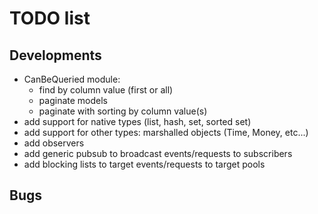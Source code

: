 # TODO list #

## Developments ##

  * CanBeQueried module:
    * find by column value (first or all)
    * paginate models
    * paginate with sorting by column value(s)
  * add support for native types (list, hash, set, sorted set)
  * add support for other types: marshalled objects (Time, Money, etc...)
  * add observers
  * add generic pubsub to broadcast events/requests to subscribers
  * add blocking lists to target events/requests to target pools

## Bugs ##

